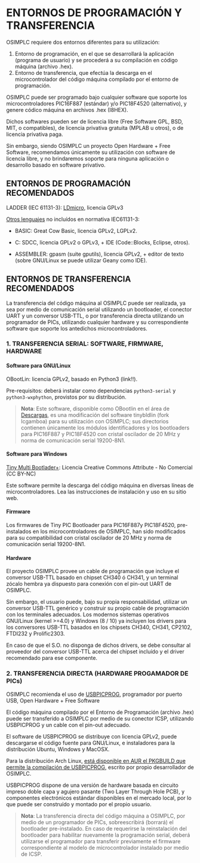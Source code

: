 # ENTORNOS DE PROGRAMACIÓN Y TRANSFERENCIA

OSIMPLC requiere dos entornos diferentes para su utilización:

1. Entorno de programación, en el que se desarrollará la aplicación (programa de usuario) y se
procederá a su compilación en código máquina (archivo .hex).
2. Entorno de transferencia, que efectúa la descarga en el microcontrolador del código máquina
compilado por el entorno de programación.

OSIMPLC puede ser programado bajo cualquier software que soporte los microcontroladores
PIC16F887 (estándar) y/o PIC18F4520 (alternativo), y genere códico máquina en archivos .hex
(I8HEX).

Dichos softwares pueden ser de licencia libre (Free Software GPL, BSD, MIT, o compatibles),
de licencia privativa gratuita (MPLAB u otros), o de licencia privativa paga.

Sin embargo, siendo OSIMPLC un proyecto Open Hardware + Free Software, recomendamos
únicamente su utilización con software de licencia libre, y no brindaremos soporte para ninguna
aplicación o desarrollo basado en software privativo.

## ENTORNOS DE PROGRAMACIÓN RECOMENDADOS

LADDER (IEC 61131-3): [LDmicro](07-ldmicro.md), licencia GPLv3

[Otros lenguajes](08-otherlangs.md) no incluídos en normativa IEC61131-3:

* BASIC: Great Cow Basic, licencia GPLv2, LGPLv2.

* C: SDCC, licencia GPLv2 o GPLv3, + IDE (Code::Blocks, Eclipse, otros).

* ASSEMBLER: gpasm (suite gputils), licencia GPLv2, + editor de texto (sobre GNU/Linux se puede utilizar Geany como IDE).

## ENTORNOS DE TRANSFERENCIA RECOMENDADOS

La transferencia del código máquina al OSIMPLC puede ser realizada, ya sea por medio de
comunicación serial utilizando un bootloader, el conector UART y un conversor USB-TTL, o por transferencia directa utilizando un programador de PICs, utilizando cualquier hardware y su
correspondiente software que soporte los antedichos microcontroladores.

### 1. TRANSFERENCIA SERIAL: SOFTWARE, FIRMWARE, HARDWARE

#### Software para GNU/Linux

OBootLin: licencia GPLv2, basado en Python3 (link!!).

Pre-requisitos: deberá instalar como dependencias `python3-serial` y `python3-wxphython`,
provistos por su distribución.

> **Nota**:
> Este software, disponible como OBootlin en el área de [Descargas](http://osimplc.com/downloads), es una modificación del
> software tinybldlin (fork lcgamboa) para su utilización con OSIMPLC; sus directorios contienen
> únicamente los módulos identificadores y los bootloaders para PIC16F887 y PIC18F4520 con
> cristal oscilador de 20 MHz y norma de comunicación serial 19200-8N1.

#### Software para Windows

[Tiny Multi Bootlader+](http://tinypicbootload.sourceforge.net/): Licencia Creative Commons Attribute - No Comercial (CC BY-NC)

Este software permite la descarga del código máquina en diversas líneas de
microcontroladores. Lea las instrucciones de instalación y uso en su sitio web.

#### Firmware

Los firmwares de Tiny PIC Bootloader para PIC16F887y PIC18F4520, pre-instalados en los
microcontroladores de OSIMPLC, han sido modificados para su compatibilidad con cristal
oscilador de 20 MHz y norma de comunicación serial 19200-8N1.

#### Hardware 

El proyecto OSIMPLC provee un cable de programación que incluye el conversor USB-TTL
basado en chipset CH340 ó CH341, y un terminal zócalo hembra ya dispuesto para conexión
con el pin-out UART de OSIMPLC.

Sin embargo, el usuario puede, bajo su propia responsabilidad, utilizar un conversor USB-TTL
genérico y construir su propio cable de programación con los terminales adecuados.
Los modernos sistemas operativos GNU/Linux (kernel >=4.0) y Windows (8 / 10) ya incluyen los
drivers para los conversores USB-TTL basados en los chipsets CH340, CH341, CP2102,
FTDI232 y Prolific2303.

En caso de que el S.O. no disponga de dichos drivers, se debe consultar al proveedor del
conversor USB-TTL acerca del chipset incluído y el driver recomendado para ese componente.

### 2. TRANSFERENCIA DIRECTA (HARDWARE PROGAMADOR DE PICs)

OSIMPLC recomienda el uso de [USBPICPROG](http://usbpicprog.org/), programador por puerto USB, Open Hardware + Free Software

El código máquina compilado por el Entorno de Programación (archivo .hex) puede ser
transferido a OSIMPLC por medio de su conector ICSP, utilizando USBPICPROG y un cable
con el pin-out adecuado.

El software de USBPICPROG se distribuye con licencia GPLv2, puede descargarse el código
fuente para GNU/Linux, e instaladores para la distribución Ubuntu, Windows y MacOSX.

Para la distribución Arch Linux, [está disponible en AUR el PKGBUILD que permite la compilación de USBPICPROG](https://aur.archlinux.org/packages/usbpicprog/), escrito por propio desarrollador de OSIMPLC.

USBPICPROG dispone de una versión de hardware basada en circuito impreso doble capa y
agujero pasante (Two Layer Through Hole PCB), y componentes electrónicos estándar
disponibles en el mercado local, por lo que puede ser construído y montado por el propio
usuario.

> **Nota**:
> La transferencia directa del código máquina a OSIMPLC, por medio de un programador de
> PICs, sobreescribirá (borrará) el bootloader pre-instalado.
> En caso de requerirse la reinstalación del bootloader para habilitar nuevamente la
> programación serial, deberá utilizarse el programador para transferir previamente el firmware
> correspondiente al modelo de microcontrolador instalado por medio de ICSP.
